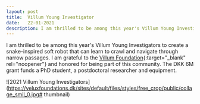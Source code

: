 ```yaml
---
layout: post
title:  Villum Young Investigator
date:   22-01-2021
description: I am thrilled to be among this year's Villum Young Investigators. We received a DKK 6M grant from the Villum Foundation that funds a PhD student, a postdoctoral researcher and equipment to develop a snake-inspired soft robot.
---
```

I am thrilled to be among this year's Villum Young Investigators to create a snake-inspired soft robot that can learn to crawl and navigate through narrow passages. I am grateful to the [<u>Villum Foundation</u>](https://veluxfoundations.dk/en/19-new-villum-young-investigators-in-2021){:target="_blank" rel="noopener"} and honored for being part of this community. The DKK 6M grant funds a PhD student, a postdoctoral researcher and equipment.


![2021 Villum Young Investigators](https://veluxfoundations.dk/sites/default/files/styles/free_crop/public/collage_smil_0.jpg# thumbnail)
